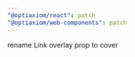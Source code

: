 ```yaml
---
"@optiaxiom/react": patch
"@optiaxiom/web-components": patch
---
```


rename Link overlay prop to cover
